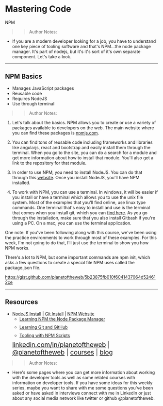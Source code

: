 
<!-- .slide: data-state="title" -->

# Mastering Code
NPM

>>Author Notes:
- If you are a modern developer looking for a job, you have to understand one key piece of tooling software and that's NPM...the node package manager. It's part of nodejs, but it's it's sort of it's own separate component. Let's take a look.

---

## NPM Basics

<ul>
  <li class="fragment">Manages JavaScript packages</li>
  <li class="fragment">Reusable code</li>
  <li class="fragment">Requires NodeJS</li>
  <li class="fragment">Use through terminal</li>
</ul>

>>Author Notes:

1. Let's talk about the basics. NPM allows you to create or use a variety of packages available to developers on the web. The main website where you can find these packages is [npmjs.com](https://www.npmjs.com/).

2. You can find tons of reusable code including frameworks and libraries like angularjs, react and bootstrap and easily install them through the terminal. When you go to the site, you can do a search for a module and get more information about how to install that module. You'll also get a link to the repository for that module.

3. In order to use NPM, you need to install NodeJS. You can do that through this [website](https://nodejs.org/en/). Once you install NodeJS, you'll have NPM installed.

4. To work with NPM, you can use a terminal. In windows, it will be easier if you install or have a terminal which allows you to use the unix file system. Most of the examples that you'll find online, use linux type commands. One terminal that's easy to install and use is the terminal that comes when you install git, which you can [find here]( https://git-scm.com/). As you go through the installation, make sure that you also install Gitbash if you're using a PC. On a mac, you can use the terminal application.

One note: If you've been following along with this course, we've been using the practice environments to work through most of these examples. For this week, I'm not going to do that, I'll just use the terminal to show you how NPM works.

There's a lot to NPM, but some important commands are npm init, which asks a few questions to create a special file NPM uses called the package.json file.


https://gist.github.com/planetoftheweb/5b23875fb010f6041437064d524612ce

---
## Resources
<ul>
  <li><a href="https://nodejs.org/en/">NodeJS Install</a> | <a href="https://git-scm.com/">Git Install</a> | <a href="https://www.npmjs.com/">NPM Website</a></li>
  <li style="list-style: none;">
    <ul>
      <li style="margin-bottom: 10px"><a href="https://www.linkedin.com/learning/learning-npm-the-node-package-manager-2">Learning NPM the Node Package Manager</a></li>
      <li style="margin-bottom: 10px"><a href="https://www.linkedin.com/learning/learning-git-and-github">Learning Git and GitHub</a></li>
      <li style="margin-bottom: 10px"><a href="https://www.linkedin.com/learning/tooling-with-npm-scripts">Tooling with NPM Scripts</a></li>
    </ul>
  <li style="list-style: none; font-size: 1.3rem;"><a href="hhttps://www.linkedin.com/in/planetoftheweb">linkedin.com/in/planetoftheweb</a> | <a href="https://www.twitter.com/planetoftheweb">@planetoftheweb</a> | <a href="https://www.linkedin.com/learning/instructors/ray-villalobos">courses</a> | <a href="https://raybo.org">blog</a></li>
</ul>

>> Author Notes:
- Here's some pages where you can get more information about working with the developer tools as well as some related courses with information on developer tools. If you have some ideas for this weekly series, maybe you want to share with me some questions you've been asked or have asked in interviews connect with me in LinkedIn or just about any social media network like twitter or github @planetoftheweb.
